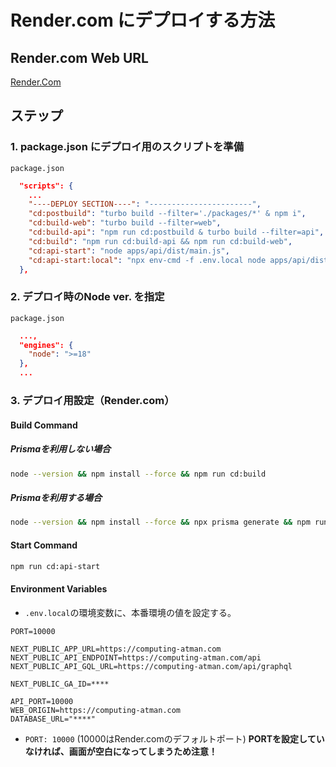 # Render.com にデプロイする方法

## Render.com Web URL

[Render.Com](https://dashboard.render.com/)

## ステップ

### 1. package.json にデプロイ用のスクリプトを準備

 `package.json`

```json
  "scripts": {
    ...
    "----DEPLOY SECTION----": "-----------------------",
    "cd:postbuild": "turbo build --filter='./packages/*' & npm i",
    "cd:build-web": "turbo build --filter=web",
    "cd:build-api": "npm run cd:postbuild & turbo build --filter=api",
    "cd:build": "npm run cd:build-api && npm run cd:build-web",
    "cd:api-start": "node apps/api/dist/main.js",
    "cd:api-start:local": "npx env-cmd -f .env.local node apps/api/dist/main.js"
  },
```

### 2. デプロイ時のNode ver. を指定

`package.json`

```json
  ...,
  "engines": {
    "node": ">=18"
  },
  ...
```

### 3. デプロイ用設定（Render.com）

#### Build Command

##### Prismaを利用しない場合  

```bash
node --version && npm install --force && npm run cd:build
```

##### Prismaを利用する場合  

```bash
node --version && npm install --force && npx prisma generate && npm run cd:build
```

#### Start Command  

```bash
npm run cd:api-start
```

#### Environment Variables

- `.env.local`の環境変数に、本番環境の値を設定する。

```env
PORT=10000

NEXT_PUBLIC_APP_URL=https://computing-atman.com
NEXT_PUBLIC_API_ENDPOINT=https://computing-atman.com/api
NEXT_PUBLIC_API_GQL_URL=https://computing-atman.com/api/graphql 

NEXT_PUBLIC_GA_ID=****

API_PORT=10000
WEB_ORIGIN=https://computing-atman.com
DATABASE_URL="****"
```

- `PORT: 10000` (10000はRender.comのデフォルトポート)  **PORTを設定していなければ、画面が空白になってしまうため注意！**

